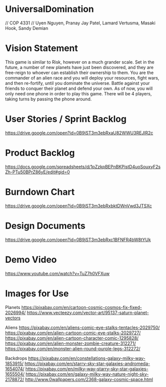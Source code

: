 # UniversalDomination

// COP 4331 
// Uyen Nguyen, Pranay Jay Patel, Lamard Vertusma, Masaki Hook, Sandy Demian


# Vision Statement
This game is similar to Risk, however on a much grander scale. Set in the future, a number of new planets have just been discovered, and they are free-reign to whoever can establish their ownership to them. You are the commander of an alien race and you will deploy your resources, fight wars, and then re-fortify, until you dominate the universe. Battle against your friends to conquer their planet and defend your own. As of now, you will only need one phone in order to play this game. There will be 4 players, taking turns by passing the phone around.

# User Stories / Sprint Backlog
https://drive.google.com/open?id=0B9jST3m3ebRxaU82WWU3REJlR2c

# Product Backlog
https://docs.google.com/spreadsheets/d/1pZzkpBEPnBKPistD4uoSouxyF2sZh-PTu50BPrZ86yE/edit#gid=0

# Burndown Chart
https://drive.google.com/open?id=0B9jST3m3ebRxbktDWnVwd3JTSXc

# Design Documents 
https://drive.google.com/open?id=0B9jST3m3ebRxc1BFNFR4bW8tYUk

# Demo Video
https://www.youtube.com/watch?v=TuZ7h0VFXuw

# Images for Use
Planets
https://pixabay.com/en/cartoon-cosmic-cosmos-fix-fixed-2026994/
https://www.vecteezy.com/vector-art/95137-saturn-planet-vectors

Aliens
https://pixabay.com/en/aliens-comic-eye-stalks-tentacles-2029750/
https://pixabay.com/en/alien-cartoon-comic-eye-stalks-2029727/
https://pixabay.com/en/alien-cartoon-character-comic-1295828/
https://pixabay.com/en/alien-monster-zombie-creature-312271/
https://pixabay.com/en/monster-alien-round-purple-legs-312272/

Backdrops
https://pixabay.com/en/constellations-galaxy-milky-way-1853915/
https://pixabay.com/en/starry-sky-star-galaxies-andromeda-1654074/
https://pixabay.com/en/milky-way-starry-sky-star-galaxies-1655504/
https://pixabay.com/en/galaxy-milky-way-nature-night-sky-2178872/
http://www.0wallpapers.com/2368-galaxy-cosmic-space.html

